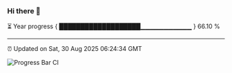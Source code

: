 ### Hi there 👋

⏳ Year progress { ███████████████████▁▁▁▁▁▁▁▁▁▁▁ } 66.10 %

---

⏰ Updated on Sat, 30 Aug 2025 06:24:34 GMT

![Progress Bar CI](https://github.com/liununu/liununu/workflows/Progress%20Bar%20CI/badge.svg)

